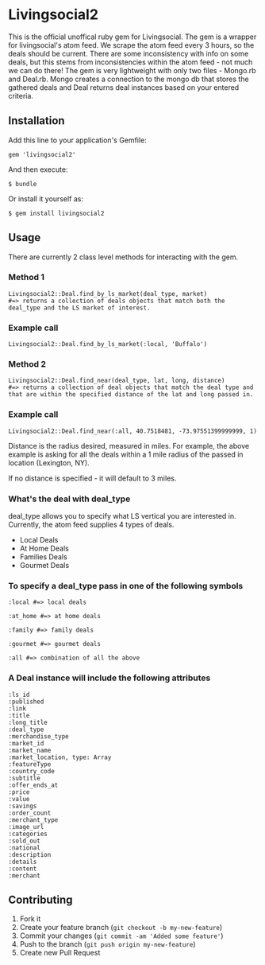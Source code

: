 # Livingsocial2

This is the official unoffical ruby gem for Livingsocial.  The gem is a wrapper for livingsocial's atom feed.  We scrape the atom feed every 3 hours, so the deals should be current.  There are some inconsistency with info on some deals, but this stems from inconsistencies within the atom feed - not much we can do there! The gem is very lightweight with only two files - Mongo.rb and Deal.rb.  Mongo creates a connection to the mongo db that stores the gathered deals and Deal returns deal instances based on your entered criteria.


## Installation

Add this line to your application's Gemfile:

    gem 'livingsocial2'

And then execute:

    $ bundle

Or install it yourself as:

    $ gem install livingsocial2

## Usage

There are currently 2 class level methods for interacting with the gem.
### Method 1

    Livingsocial2::Deal.find_by_ls_market(deal_type, market)
    #=> returns a collection of deals objects that match both the deal_type and the LS market of interest.

### Example call

    Livingsocial2::Deal.find_by_ls_market(:local, 'Buffalo')

### Method 2
    Livingsocial2::Deal.find_near(deal_type, lat, long, distance)
    #=> returns a collection of deal objects that match the deal type and that are within the specified distance of the lat and long passed in.

### Example call

    Livingsocial2::Deal.find_near(:all, 40.7518481, -73.97551399999999, 1)

Distance is the radius desired, measured in miles.  For example, the above example is asking for all the deals within a 1 mile radius of the passed in location (Lexington, NY).

If no distance is specified - it will default to 3 miles.

### What's the deal with deal_type
deal_type allows you to specify what LS vertical you are interested in.  Currently, the atom feed supplies 4 types of deals.
+ Local Deals
+ At Home Deals
+ Families Deals
+ Gourmet Deals

### To specify a deal_type pass in one of the following symbols

    :local #=> local deals

    :at_home #=> at home deals

    :family #=> family deals

    :gourmet #=> gourmet deals

    :all #=> combination of all the above

### A Deal instance will include the following attributes
    :ls_id
    :published
    :link
    :title
    :long_title
    :deal_type
    :merchandise_type
    :market_id
    :market_name
    :market_location, type: Array
    :featureType
    :country_code
    :subtitle
    :offer_ends_at
    :price
    :value
    :savings
    :order_count
    :merchant_type
    :image_url
    :categories
    :sold_out
    :national
    :description
    :details
    :content
    :merchant

## Contributing

1. Fork it
2. Create your feature branch (`git checkout -b my-new-feature`)
3. Commit your changes (`git commit -am 'Added some feature'`)
4. Push to the branch (`git push origin my-new-feature`)
5. Create new Pull Request

